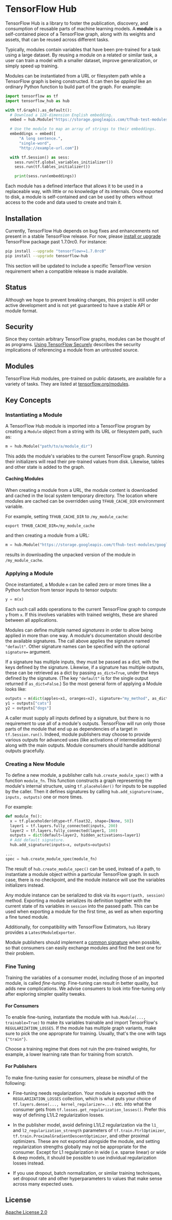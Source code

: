 <!-- Copyright 2018 The TensorFlow Hub Authors. All Rights Reserved.

Licensed under the Apache License, Version 2.0 (the "License");
you may not use this file except in compliance with the License.
You may obtain a copy of the License at

    http://www.apache.org/licenses/LICENSE-2.0

Unless required by applicable law or agreed to in writing, software
distributed under the License is distributed on an "AS IS" BASIS,
WITHOUT WARRANTIES OR CONDITIONS OF ANY KIND, either express or implied.
See the License for the specific language governing permissions and
limitations under the License.
==============================================================================-->

# TensorFlow Hub

TensorFlow Hub is a library to foster the publication, discovery, and
consumption of reusable parts of machine learning models. A **module** is a
self-contained piece of a TensorFlow graph, along with its weights and assets,
that can be reused across different tasks.

Typically, modules contain variables that have been pre-trained for a task using
a large dataset. By reusing a module on a related or similar task, a user can
train a model with a smaller dataset, improve generalization, or simply speed up
training.

Modules can be instantiated from a URL or filesystem path while a TensorFlow
graph is being constructed. It can then be *applied* like an ordinary Python
function to build part of the graph. For example:

```python
import tensorflow as tf
import tensorflow_hub as hub

with tf.Graph().as_default():
  # Download a 128-dimension English embedding.
  embed = hub.Module("https://storage.googleapis.com/tfhub-test-modules/google/text/nnlm-en-dim128-with-normalization/1.tar.gz")

  # Use the module to map an array of strings to their embeddings.
  embeddings = embed([
      "A long sentence.",
      "single-word",
      "http://example-url.com"])

  with tf.Session() as sess:
    sess.run(tf.global_variables_initializer())
    sess.run(tf.tables_initializer())

    print(sess.run(embeddings))
```

Each module has a defined interface that allows it to be used in a replaceable
way, with little or no knowledge of its internals. Once exported to disk, a
module is self-contained and can be used by others without access to the code
and data used to create and train it.


## Installation

Currently, TensorFlow Hub depends on bug fixes and enhancements not present in a
stable TensorFlow release. For now, please
[install or upgrade](https://www.tensorflow.org/install/)
TensorFlow package past 1.7.0rc0. For instance:

```bash
pip install --upgrade "tensorflow>=1.7.0rc0"
pip install --upgrade tensorflow-hub
```

This section will be updated to include a specific TensorFlow version
requirement when a compatible release is made available.


## Status

Although we hope to prevent breaking changes, this project is still under active
development and is not yet guaranteed to have a stable API or module format.


## Security

Since they contain arbitrary TensorFlow graphs, modules can be thought of as
programs. [Using TensorFlow Securely](https://github.com/tensorflow/tensorflow/blob/master/SECURITY.md)
describes the security implications of referencing a module from an untrusted
source.


## Modules

TensorFlow Hub modules, pre-trained on public datasets, are available for a
variety of tasks. They are listed at
[tensorflow.org/modules](https://tensorflow.org/modules).


## Key Concepts

### Instantiating a Module

A TensorFlow Hub module is imported into a TensorFlow program by
creating a `Module` object from a string with its URL or filesystem path,
such as:

```python
m = hub.Module("path/to/a/module_dir")
```

This adds the module's variables to the current TensorFlow graph.
Running their initializers will read their pre-trained values from disk.
Likewise, tables and other state is added to the graph.

#### Caching Modules

When creating a module from a URL, the module content is downloaded
and cached in the local system temporary directory. The location where
modules are cached can be overridden using `TFHUB_CACHE_DIR` environment
variable.

For example, setting `TFHUB_CACHE_DIR` to `/my_module_cache`:

```shell
export TFHUB_CACHE_DIR=/my_module_cache
```

and then creating a module from a URL:

```python
m = hub.Module("https://storage.googleapis.com/tfhub-test-modules/google/test/half-plus-two/1.tar.gz")
```

results in downloading the unpacked version of the module in
`/my_module_cache`.


### Applying a Module

Once instantiated, a Module `m` can be called zero or more times
like a Python function from tensor inputs to tensor outputs:

```python
y = m(x)
```

Each such call adds operations to the current TensorFlow graph to compute
`y` from `x`. If this involves variables with trained weights, these are
shared between all applications.

Modules can define multiple named *signatures* in order to allow being applied
in more than one way. A module's documentation should describe the available
signatures. The call above applies the signature named `"default"`. Other
signature names can be specified with the optional `signature=` argument.

If a signature has multiple inputs, they must be passed as a dict,
with the keys defined by the signature. Likewise, if a signature has
multiple outputs, these can be retrieved as a dict by passing `as_dict=True`,
under the keys defined by the signature. (The key `"default"` is for the
single output returned if `as_dict=False`.)
So the most general form of applying a Module looks like:

```python
outputs = m(dict(apples=x1, oranges=x2), signature="my_method", as_dict=True)
y1 = outputs["cats"]
y2 = outputs["dogs"]
```

A caller must supply all inputs defined by a signature, but there is no
requirement to use all of a module's outputs.
TensorFlow will run only those parts of the module that end up
as dependencies of a target in `tf.Session.run()`. Indeed, module publishers may
choose to provide various outputs for advanced uses (like activations of
intermediate layers) along with the main outputs. Module consumers should
handle additional outputs gracefully.

### Creating a New Module

To define a new module, a publisher calls `hub.create_module_spec()` with a
function `module_fn`. This function constructs a graph representing the module's
internal structure, using `tf.placeholder()` for inputs to be supplied by
the caller. Then it defines signatures by calling
`hub.add_signature(name, inputs, outputs)` one or more times.

For example:

```python
def module_fn():
  x = tf.placeholder(dtype=tf.float32, shape=[None, 50])
  layer1 = tf.layers.fully_connected(inputs, 200)
  layer2 = tf.layers.fully_connected(layer1, 100)
  outputs = dict(default=layer2, hidden_activations=layer1)
  # Add default signature.
  hub.add_signature(inputs=x, outputs=outputs)

...
spec = hub.create_module_spec(module_fn)
```

The result of `hub.create_module_spec()` can be used, instead of a path,
to instantiate a module object within a particular TensorFlow graph. In
such case, there is no checkpoint, and the module instance will use the
variables initializers instead.

Any module instance can be serialized to disk via its `export(path, session)`
method. Exporting a module serializes its definition together with the current
state of its variables in `session` into the passed path. This can be used
when exporting a module for the first time, as well as when exporting a fine
tuned module.

Additionally, for compatibility with TensorFlow Estimators, `hub` library
provides a `LatestModuleExporter`.

Module publishers should implement a [common
signature](https://github.com/tensorflow/hub/blob/master/common_signatures/index.md)
when possible, so that consumers can easily exchange modules and find the best
one for their problem.

### Fine Tuning

Training the variables of a consumer model, including those of an imported
module, is called *fine-tuning*. Fine-tuning can result in better quality, but
adds new complications. We advise consumers to look into fine-tuning only after
exploring simpler quality tweaks.

#### For Consumers

To enable fine-tuning, instantiate the module with
`hub.Module(..., trainable=True)` to make its variables trainable and
import TensorFlow's `REGULARIZATION_LOSSES`. If the module has multiple
graph variants, make sure to pick the one approprate for training.
Usually, that's the one with tags `{"train"}`.

Choose a training regime that does not ruin the pre-trained weights,
for example, a lower learning rate than for training from scratch.

#### For Publishers

To make fine-tuning easier for consumers, please be mindful of the following:

*   Fine-tuning needs regularization. Your module is exported with the
    `REGULARIZATION_LOSSES` collection, which is what puts your choice of
    `tf.layers.dense(..., kernel_regularizer=...)` etc. into what the consumer
    gets from `tf.losses.get_regularization_losses()`. Prefer this way of
    defining L1/L2 regularization losses.

*   In the publisher model, avoid defining L1/L2 regularization via the `l1_`
    and `l2_regularization_strength` parameters of `tf.train.FtrlOptimizer`,
    `tf.train.ProximalGradientDescentOptimizer`, and other proximal
    optimizers. These are not exported alongside the module, and setting
    regularization strengths globally may not be appropriate for the
    consumer. Except for L1 regularization in wide (i.e. sparse linear) or wide
    & deep models, it should be possible to use individual regularization losses
    instead.

*   If you use dropout, batch normalization, or similar training techniques, set
    dropout rate and other hyperparameters to values that make sense across many
    expected uses.


## License

[Apache License 2.0](LICENSE)

